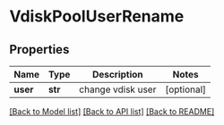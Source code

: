 # VdiskPoolUserRename

## Properties
Name | Type | Description | Notes
------------ | ------------- | ------------- | -------------
**user** | **str** | change vdisk user | [optional] 

[[Back to Model list]](../README.md#documentation-for-models) [[Back to API list]](../README.md#documentation-for-api-endpoints) [[Back to README]](../README.md)


